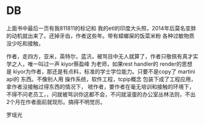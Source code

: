 # DB

上面书中最后一页有我811811的标记和 我的etl的印度大头照，2014年后莫名变胖的动机就出来了。还掉牙齿，作者这些年。带有蟑螂屎的饭菜米粉 各种过敏物质 没少吃和接触，

作者，走四方，亚米，英特尔，蓝汛，被骂目中无人就算了，作者只敬佩有真才实学之人，唯一叫过一声 kiyor蔡盈峰 为老师，如果rest handler的 render的思想 是 kiyor为作者，那还是有点料，标准的学士学位能力。只要不是copy了 martini api的 东西。不像别人用 操作系统，软件工程，tcpip概念 包装下成了工程应用， 拿作者没接触过得东西的情况下， 唬作者，要作者在毫无培训和接触的环境下，不得不问老员工，，问就被骂训你这都不会，不问就滚蛋的办公室丛林法则，不出2个月在作者面前就现形。搞得不明觉厉。


罗瑶光

